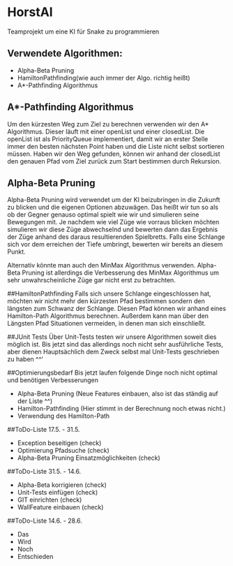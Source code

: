 # HorstAI
Teamprojekt um eine KI für Snake zu programmieren

## Verwendete Algorithmen:
* Alpha-Beta Pruning
* HamiltonPathfinding(wie auch immer der Algo. richtig heißt)
* A*-Pathfinding Algorithmus

## A*-Pathfinding Algorithmus
Um den kürzesten Weg zum Ziel zu berechnen verwenden wir den A* Algorithmus. 
Dieser läuft mit einer openList und einer closedList. Die openList ist als PriorityQueue 
implementiert, damit wir an erster Stelle immer den besten nächsten Point haben und die 
Liste nicht selbst sortieren müssen. Haben wir den Weg gefunden, können wir anhand der 
closedList den genauen Pfad vom Ziel zurück zum Start bestimmen durch Rekursion.

## Alpha-Beta Pruning
Alpha-Beta Pruning wird verwendet um der KI beizubringen in die Zukunft zu blicken und die
eigenen Optionen abzuwägen. Das heißt wir tun so als ob der Gegner genauso optimal spielt wie
wir und simulieren seine Bewegungen mit. Je nachdem wie viel Züge wie vorraus blicken möchten
simulieren wir diese Züge abwechselnd und bewerten dann das Ergebnis der Züge anhand des daraus
resultierenden Spielbretts. Falls eine Schlange sich vor dem erreichen der Tiefe umbringt,
bewerten wir bereits an diesem Punkt.

Alternativ könnte man auch den MinMax Algorithmus verwenden. Alpha-Beta Pruning ist allerdings die
Verbesserung des MinMax Algorithmus um sehr unwahrscheinliche Züge gar nicht erst zu betrachten.

##HamiltonPathfinding
Falls sich unsere Schlange eingeschlossen hat, möchten wir nicht mehr den kürzesten Pfad bestimmen
sondern den längsten zum Schwanz der Schlange. Diesen Pfad können wir anhand eines Hamilton-Path Algorithmus
berechnen. Außerdem kann man über den Längsten Pfad Situationen vermeiden, in denen man sich einschließt.

##JUnit Tests
Über Unit-Tests testen wir unsere Algorithmen soweit dies möglich ist. Bis jetzt sind das allerdings
noch nicht sehr ausführliche Tests, aber dienen Hauptsächlich dem Zweck selbst mal Unit-Tests geschrieben
zu haben ^^'

##Optimierungsbedarf
Bis jetzt laufen folgende Dinge noch nicht optimal und benötigen Verbesserungen
* Alpha-Beta Pruning (Neue Features einbauen, also ist das ständig auf der Liste ^^)
* Hamilton-Pathfinding (Hier stimmt in der Berechnung noch etwas nicht.)
* Verwendung des Hamilton-Path

##ToDo-Liste 17.5. - 31.5.
* Exception beseitigen (check)
* Optimierung Pfadsuche (check)
* Alpha-Beta Pruning Einsatzmöglichkeiten (check)

##ToDo-Liste 31.5. - 14.6.
* Alpha-Beta korrigieren (check)
* Unit-Tests einfügen (check)
* GIT einrichten (check)
* WallFeature einbauen (check)

##ToDo-Liste 14.6. - 28.6.
* Das
* Wird 
* Noch
* Entschieden
